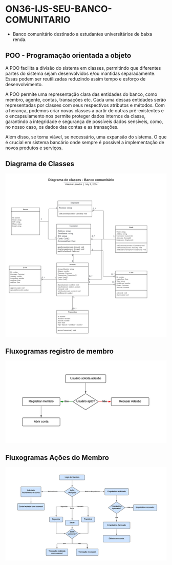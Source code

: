 # ON36-IJS-SEU-BANCO-COMUNITARIO

- Banco comunitário destinado a estudantes universitários de baixa renda.

## POO - Programação orientada a objeto

A POO facilita a divisão do sistema em classes, permitindo que diferentes partes do sistema sejam desenvolvidos e/ou mantidas separadamente. Essas podem ser reutilizadas reduzindo assim tempo e esforço de desenvolvimento.

A POO permite uma representação clara das entidades do banco, como membro, agente, contas, transações etc. Cada uma dessas entidades serão representadas por classes com seus respectívos atributos e métodos. Com a herança, podemos criar novas classes a partir de outras pré-existentes e o encapsulamento nos permite proteger dados internos da classe, garantindo a integridade e segurança de possíveis dados sensíveis, como, no nosso caso, os dados das contas e as transações.

Além disso, se torna viável, se necessário, uma expansão do sistema. O que é crucial em sistema bancário onde sempre é possível a implementação de novos produtos e serviços.

## Diagrama de Classes

![Diagrama de Classes](/img/diagrama-banco-comunitario.png)

## Fluxogramas registro de membro
![Fluxograma registro de membro](/img/fluxograma-registro-de-membro.png)

## Fluxogramas Ações do Membro
![Fluxograma do banco/agente](/img/fluxograma-acoes-membro.png)